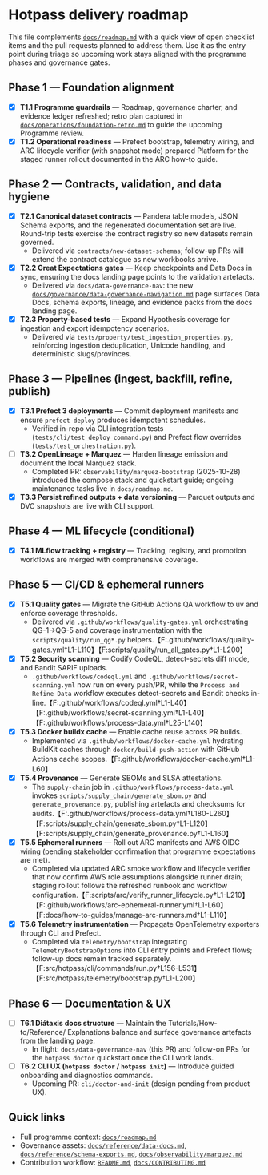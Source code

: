 # Hotpass delivery roadmap

This file complements [`docs/roadmap.md`](docs/roadmap.md) with a quick view of
open checklist items and the pull requests planned to address them. Use it as the
entry point during triage so upcoming work stays aligned with the programme
phases and governance gates.

## Phase 1 — Foundation alignment

- [x] **T1.1 Programme guardrails** — Roadmap, governance charter, and evidence
      ledger refreshed; retro plan captured in
      [`docs/operations/foundation-retro.md`](docs/operations/foundation-retro.md) to
      guide the upcoming Programme review.
- [x] **T1.2 Operational readiness** — Prefect bootstrap, telemetry wiring, and
      ARC lifecycle verifier (with snapshot mode) prepared Platform for the staged
      runner rollout documented in the ARC how-to guide.

## Phase 2 — Contracts, validation, and data hygiene

- [x] **T2.1 Canonical dataset contracts** — Pandera table models, JSON Schema
      exports, and the regenerated documentation set are live. Round-trip tests
      exercise the contract registry so new datasets remain governed.
  - Delivered via `contracts/new-dataset-schemas`; follow-up PRs will extend the
    contract catalogue as new workbooks arrive.
- [x] **T2.2 Great Expectations gates** — Keep checkpoints and Data Docs in
      sync, ensuring the docs landing page points to the validation artefacts.
  - Delivered via `docs/data-governance-nav`: the new
    [`docs/governance/data-governance-navigation.md`](docs/governance/data-governance-navigation.md)
    page surfaces Data Docs, schema exports, lineage, and evidence packs from the
    docs landing page.
- [x] **T2.3 Property-based tests** — Expand Hypothesis coverage for ingestion
      and export idempotency scenarios.
  - Delivered via `tests/property/test_ingestion_properties.py`, reinforcing
    ingestion deduplication, Unicode handling, and deterministic slugs/provinces.

## Phase 3 — Pipelines (ingest, backfill, refine, publish)

- [x] **T3.1 Prefect 3 deployments** — Commit deployment manifests and ensure
      `prefect deploy` produces idempotent schedules.
  - Verified in-repo via CLI integration tests (`tests/cli/test_deploy_command.py`) and Prefect flow overrides (`tests/test_orchestration.py`).
- [ ] **T3.2 OpenLineage + Marquez** — Harden lineage emission and document the
      local Marquez stack.
  - Completed PR: `observability/marquez-bootstrap` (2025-10-28) introduced the
    compose stack and quickstart guide; ongoing maintenance tasks live in
    `docs/roadmap.md`.
- [x] **T3.3 Persist refined outputs + data versioning** — Parquet outputs and
      DVC snapshots are live with CLI support.

## Phase 4 — ML lifecycle (conditional)

- [x] **T4.1 MLflow tracking + registry** — Tracking, registry, and promotion
      workflows are merged with comprehensive coverage.

## Phase 5 — CI/CD & ephemeral runners

- [x] **T5.1 Quality gates** — Migrate the GitHub Actions QA workflow to uv and
      enforce coverage thresholds.
  - Delivered via `.github/workflows/quality-gates.yml` orchestrating QG-1→QG-5 and coverage instrumentation with the `scripts/quality/run_qg*.py` helpers.【F:.github/workflows/quality-gates.yml†L1-L110】【F:scripts/quality/run_all_gates.py†L1-L200】
- [x] **T5.2 Security scanning** — Codify CodeQL, detect-secrets diff mode, and
      Bandit SARIF uploads.
  - `.github/workflows/codeql.yml` and `.github/workflows/secret-scanning.yml` now run on every push/PR, while the `Process and Refine Data` workflow executes detect-secrets and Bandit checks in-line.【F:.github/workflows/codeql.yml†L1-L40】【F:.github/workflows/secret-scanning.yml†L1-L40】【F:.github/workflows/process-data.yml†L25-L140】
- [x] **T5.3 Docker buildx cache** — Enable cache reuse across PR builds.
  - Implemented via `.github/workflows/docker-cache.yml` hydrating BuildKit caches through `docker/build-push-action` with GitHub Actions cache scopes.【F:.github/workflows/docker-cache.yml†L1-L60】
- [x] **T5.4 Provenance** — Generate SBOMs and SLSA attestations.
  - The `supply-chain` job in `.github/workflows/process-data.yml` invokes `scripts/supply_chain/generate_sbom.py` and `generate_provenance.py`, publishing artefacts and checksums for audits.【F:.github/workflows/process-data.yml†L180-L260】【F:scripts/supply_chain/generate_sbom.py†L1-L120】【F:scripts/supply_chain/generate_provenance.py†L1-L160】
- [x] **T5.5 Ephemeral runners** — Roll out ARC manifests and AWS OIDC wiring (pending stakeholder confirmation that programme expectations are met).
  - Completed via updated ARC smoke workflow and lifecycle verifier that now confirm AWS role assumptions alongside runner drain; staging rollout follows the refreshed runbook and workflow configuration.【F:scripts/arc/verify_runner_lifecycle.py†L1-L210】【F:.github/workflows/arc-ephemeral-runner.yml†L1-L60】【F:docs/how-to-guides/manage-arc-runners.md†L1-L110】
- [x] **T5.6 Telemetry instrumentation** — Propagate OpenTelemetry exporters
      through CLI and Prefect.
  - Completed via `telemetry/bootstrap` integrating `TelemetryBootstrapOptions` into CLI entry points and Prefect flows; follow-up docs remain tracked separately.【F:src/hotpass/cli/commands/run.py†L156-L531】【F:src/hotpass/telemetry/bootstrap.py†L1-L200】

## Phase 6 — Documentation & UX

- [ ] **T6.1 Diátaxis docs structure** — Maintain the Tutorials/How-to/Reference/
      Explanations balance and surface governance artefacts from the landing page.
  - In flight: `docs/data-governance-nav` (this PR) and follow-on PRs for the
    `hotpass doctor` quickstart once the CLI work lands.
- [ ] **T6.2 CLI UX (`hotpass doctor` / `hotpass init`)** — Introduce guided
      onboarding and diagnostics commands.
  - Upcoming PR: `cli/doctor-and-init` (design pending from product UX).

## Quick links

- Full programme context: [`docs/roadmap.md`](docs/roadmap.md)
- Governance assets: [`docs/reference/data-docs.md`](docs/reference/data-docs.md),
  [`docs/reference/schema-exports.md`](docs/reference/schema-exports.md),
  [`docs/observability/marquez.md`](docs/observability/marquez.md)
- Contribution workflow: [`README.md`](README.md),
  [`docs/CONTRIBUTING.md`](docs/CONTRIBUTING.md)
